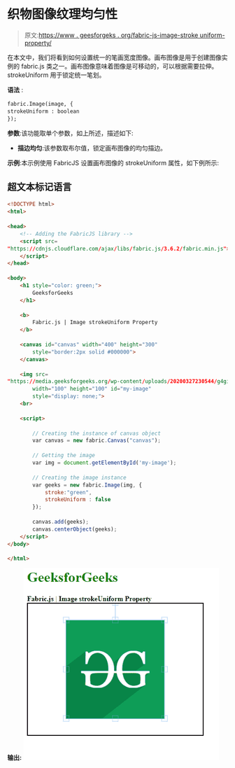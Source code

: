 # 织物图像纹理均匀性

> 原文:[https://www . geesforgeks . org/fabric-js-image-stroke uniform-property/](https://www.geeksforgeeks.org/fabric-js-image-strokeuniform-property/)

在本文中，我们将看到如何设置统一的笔画宽度图像。画布图像是用于创建图像实例的 fabric.js 类之一。画布图像意味着图像是可移动的，可以根据需要拉伸。strokeUniform 用于锁定统一笔划。

**语法** :

```html
fabric.Image(image, {
strokeUniform : boolean
});
```

**参数**:该功能取单个参数，如上所述，描述如下:

*   **描边均匀**:该参数取布尔值，锁定画布图像的均匀描边。

**示例**:本示例使用 FabricJS 设置画布图像的 strokeUniform 属性，如下例所示:

## 超文本标记语言

```html
<!DOCTYPE html> 
<html> 

<head> 
    <!-- Adding the FabricJS library -->
    <script src= 
"https://cdnjs.cloudflare.com/ajax/libs/fabric.js/3.6.2/fabric.min.js"> 
    </script> 
</head> 

<body> 
    <h1 style="color: green;"> 
        GeeksforGeeks 
    </h1> 

    <b> 
        Fabric.js | Image strokeUniform Property 
    </b> 

    <canvas id="canvas" width="400" height="300"
        style="border:2px solid #000000"> 
    </canvas> 

    <img src= 
"https://media.geeksforgeeks.org/wp-content/uploads/20200327230544/g4gicon.png"
        width="100" height="100" id="my-image"
        style="display: none;"> 
    <br> 

    <script> 

        // Creating the instance of canvas object 
        var canvas = new fabric.Canvas("canvas"); 

        // Getting the image 
        var img = document.getElementById('my-image'); 

        // Creating the image instance 
        var geeks = new fabric.Image(img, {
            stroke:"green",
            strokeUniform : false
        }); 

        canvas.add(geeks); 
        canvas.centerObject(geeks); 
    </script> 
</body> 

</html>
```

**输出:**
![](img/1783c175196f573bd014b43032bc77cf.png)